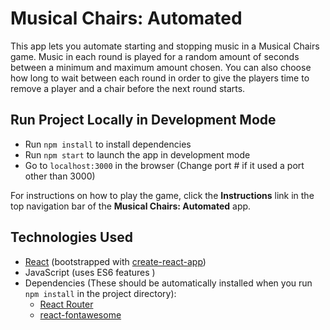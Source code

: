 # Musical Chairs: Automated

This app lets you automate starting and stopping music in a Musical Chairs game. Music in each round is played for a random amount of seconds between a minimum and maximum amount chosen. You can also choose how long to wait between each
round in order to give the players time to remove a player and a chair before the next round starts.

## Run Project Locally in Development Mode

* Run `npm install` to install dependencies
* Run `npm start` to launch the app in development mode
* Go to `localhost:3000` in the browser (Change port # if it used a port other than 3000)

For instructions on how to play the game, click the **Instructions** link in the top navigation bar of the
**Musical Chairs: Automated** app.

## Technologies Used

* [React](https://reactjs.org/) (bootstrapped with [create-react-app](https://facebook.github.io/create-react-app/))
* JavaScript (uses ES6 features )
* Dependencies (These should be automatically installed when you run `npm install` in the project directory):
  * [React Router](https://github.com/ReactTraining/react-router)
  * [react-fontawesome](https://github.com/FortAwesome/react-fontawesome)
